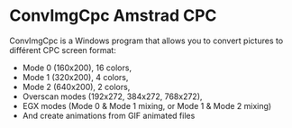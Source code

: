 # ConvImgCpc Amstrad CPC

ConvImgCpc is a Windows program that allows you to convert pictures to différent CPC screen format:
- Mode 0 (160x200), 16 colors,
- Mode 1 (320x200), 4 colors,
- Mode 2 (640x200), 2 colors,
- Overscan modes (192x272, 384x272, 768x272),
- EGX modes (Mode 0 & Mode 1 mixing, or Mode 1 & Mode 2 mixing)
- And create animations from GIF animated files
